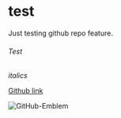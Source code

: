 # test
Just testing github repo feature.

###### Test

*italics*

[Github link](https://en.wikipedia.org/wiki/GitHub)



![GitHub-Emblem](https://user-images.githubusercontent.com/87748419/235082063-4144d6e6-f3b6-4e7c-8e76-f7154b041034.png)
